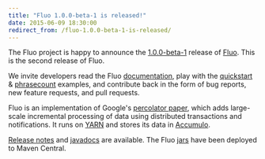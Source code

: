 ```yaml
---
title: "Fluo 1.0.0-beta-1 is released!"
date: 2015-06-09 18:30:00
redirect_from: /fluo-1.0.0-beta-1-is-released/
---
```

The Fluo project is happy to announce the [1.0.0-beta-1] release of [Fluo].  This is the second 
release of Fluo.

We invite developers read the Fluo [documentation], play with the [quickstart] & [phrasecount] 
examples, and contribute back in the form of bug reports, new feature requests, and pull requests.

Fluo is an implementation of Google's [percolator paper][paper], which adds large-scale incremental 
processing of data using distributed transactions and notifications. It runs on [YARN] and stores its 
data in [Accumulo]. 

[Release notes][notes] and [javadocs] are available.  The Fluo [jars] have been deployed to 
Maven Central.

[1.0.0-beta-1]: /release-summaries/1.0.0-beta-1/
[Fluo]: https://github.com/fluo-io/fluo
[documentation]: /docs/fluo/1.0.0-beta-1/
[quickstart]: https://github.com/fluo-io/fluo-quickstart
[phrasecount]: https://github.com/fluo-io/phrasecount
[YARN]: http://hadoop.apache.org/docs/r2.5.1/hadoop-yarn/hadoop-yarn-site/YARN.html
[Accumulo]: https://accumulo.apache.org/
[notes]: /release-notes/1.0.0-beta-1/
[jars]: http://search.maven.org/#search%7Cga%7C1%7Cfluo
[paper]: http://research.google.com/pubs/pub36726.html
[javadocs]: /apidocs/1.0.0-beta-1/api/
